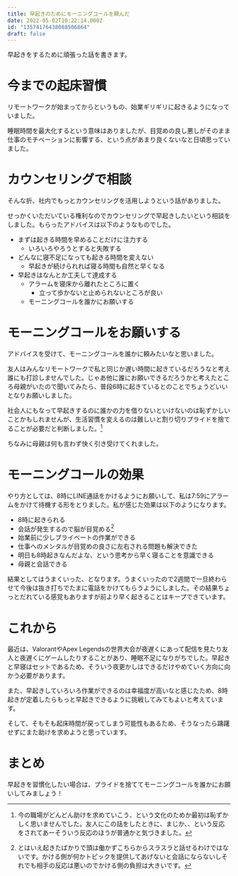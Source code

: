 ```yaml
---
title: 早起きのためにモーニングコールを頼んだ
date: 2022-05-02T10:22:14.000Z
id: "13574176438088506864"
draft: false
---
```

早起きをするために頑張った話を書きます。

# 今までの起床習慣

リモートワークが始まってからというもの、始業ギリギリに起きるようになっていました。

睡眠時間を最大化するという意味はありましたが、目覚めの良し悪しがそのまま仕事のモチベーションに影響する、という点があまり良くないなと日頃思っていました。

# カウンセリングで相談

そんな折、社内でもっとカウンセリングを活用しようという話がありました。

せっかくいただいている権利なのでカウンセリングで早起きしたいという相談をしました。もらったアドバイスは以下のようなものでした。

- まずは起きる時間を早めることだけに注力する
  - いろいろやろうとすると失敗する
- どんなに寝不足になっても起きる時間を変えない
  - 早起きが続けられれば寝る時間も自然と早くなる
- 早起きはなんとか工夫して達成する
  - アラームを寝床から離れたところに置く
    - 立って歩かないと止められないところが良い
  - モーニングコールを誰かにお願いする

# モーニングコールをお願いする

アドバイスを受けて、モーニングコールを誰かに頼みたいなと思いました。

友人はみんなリモートワークで私と同じか遅い時間に起きているだろうなと考え誰にも打診しませんでした。じゃあ他に誰にお願いできるだろうかと考えたところ母親がいたので聞いてみたら、普段6時に起きているとのことでちょうどいいとなりお願いしました。

社会人にもなって早起きするのに誰かの力を借りないといけないのは恥ずかしいことかもしれませんが、生活習慣を変えるのは難しいと割り切りプライドを捨てることが必要だと判断しました。[^1]

ちなみに母親は何も言わず快く引き受けてくれました。

# モーニングコールの効果

やり方としては、8時にLINE通話をかけるようにお願いして、私は7:59にアラームをかけて待機する形をとりました。私が感じた効果は以下のようになります。

- 8時に起きられる
- 会話が発生するので脳が目覚める[^2]
- 始業前に少しプライベートの作業ができる
- 仕事へのメンタルが目覚めの良さに左右される問題も解決できた
- 明日も8時起きなんだよな、という思考から早く寝ることを意識できる
- 母親と会話できる

結果としてはうまくいった、となります。うまくいったので2週間で一旦終わらせて今後は抜き打ちでたまに電話をかけてもらうようにしました。その結果ちょっとだれている感覚もありますが前より早く起きることはキープできています。

# これから

最近は、ValorantやApex Legendsの世界大会が夜遅くにあって配信を見たり友人と夜遅くにゲームしたりすることがあり、睡眠不足になりがちでした。早起きと早寝はセットであるため、そういう夜更かしはできるだけやめていく方向に向かう必要があります。

また、早起きしていろいろ作業ができるのは幸福度が高いなと感じたため、8時起きが定着したらもっと早起きできるように挑戦してみてもよいと考えています。

そして、そもそも起床時間が戻ってしまう可能性もあるため、そうなったら躊躇せずにまた助けを求めようと思っています。

# まとめ

早起きを習慣化したい場合は、プライドを捨ててモーニングコールを誰かにお願いしてみましょう！


[^1]: 今の職場がどんどん助けを求めていこう、という文化のためか最初は恥ずかしく思いませんでした。友人にこの話をしたときに、まじか、、という反応をされてあーそういう反応のほうが普通かと気づきました。
[^2]: とはいえ起きたばかりで頭は働かずこちらからスラスラと話せるわけではないです。かける側が何かトピックを提供してあげないと会話にならないしそれでも相手の反応は悪いのでかける側の負担は大きいです。
